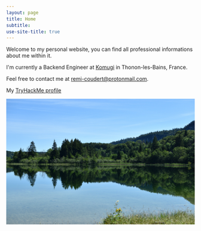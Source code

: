 ```yaml
---
layout: page
title: Home
subtitle:
use-site-title: true
---
```


Welcome to my personal website, you can find all professional informations about me within it.


I'm currently a Backend Engineer at [Komugi](https://komugi.io) in Thonon-les-Bains, France.

Feel free to contact me at [remi-coudert@protonmail.com](mailto:remi-coudert@protonmail.com).

My [TryHackMe profile](https://tryhackme.com/p/enbyvalent)

![French Chablais](img/lake.JPG)

<script src="https://tryhackme.com/badge/733819"></script>



